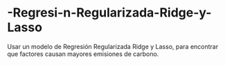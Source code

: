 # -Regresi-n-Regularizada-Ridge-y-Lasso
Usar un modelo de  Regresión Regularizada Ridge y Lasso, para encontrar que factores causan mayores emisiones de carbono.

